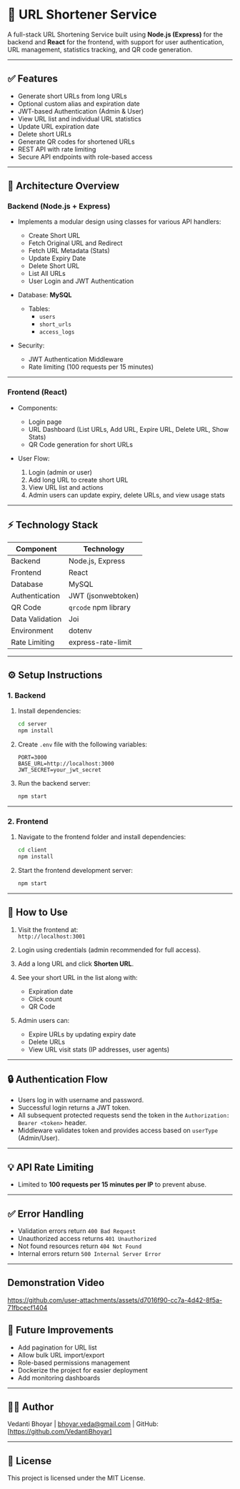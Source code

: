 # 🔗 URL Shortener Service

A full-stack URL Shortening Service built using **Node.js (Express)** for the backend and **React** for the frontend,
with support for user authentication, URL management, statistics tracking, and QR code generation.

---

## ✅ Features

- Generate short URLs from long URLs
- Optional custom alias and expiration date
- JWT-based Authentication (Admin & User)
- View URL list and individual URL statistics
- Update URL expiration date
- Delete short URLs
- Generate QR codes for shortened URLs
- REST API with rate limiting
- Secure API endpoints with role-based access

---

## 🧱 Architecture Overview

### Backend (Node.js + Express)

- Implements a modular design using classes for various API handlers:
    - Create Short URL
    - Fetch Original URL and Redirect
    - Fetch URL Metadata (Stats)
    - Update Expiry Date
    - Delete Short URL
    - List All URLs
    - User Login and JWT Authentication
  
- Database: **MySQL**
    - Tables:
        - `users`
        - `short_urls`
        - `access_logs`

- Security:
    - JWT Authentication Middleware
    - Rate limiting (100 requests per 15 minutes)

---

### Frontend (React)

- Components:
    - Login page
    - URL Dashboard (List URLs, Add URL, Expire URL, Delete URL, Show Stats)
    - QR Code generation for short URLs

- User Flow:
    1. Login (admin or user)
    2. Add long URL to create short URL
    3. View URL list and actions
    4. Admin users can update expiry, delete URLs, and view usage stats

---

## ⚡ Technology Stack

| Component      | Technology            |
|-------------- |-----------------------|
| Backend        | Node.js, Express      |
| Frontend       | React                 |
| Database      | MySQL                 |
| Authentication| JWT (jsonwebtoken)    |
| QR Code       | `qrcode` npm library  |
| Data Validation| Joi                   |
| Environment   | dotenv                |
| Rate Limiting | express-rate-limit    |

---

## ⚙️ Setup Instructions

### 1. Backend

1. Install dependencies:
     ```bash
    cd server
    npm install
    ```

2. Create `.env` file with the following variables:
    ```env
    PORT=3000
    BASE_URL=http://localhost:3000
    JWT_SECRET=your_jwt_secret
    ```
    
3. Run the backend server:
    ```bash
    npm start
    ```

---

### 2. Frontend

1. Navigate to the frontend folder and install dependencies:
     ```bash
    cd client
    npm install
    ```

2. Start the frontend development server:
    ```bash
    npm start
    ```

---

## 🚀 How to Use

1. Visit the frontend at:  
    `http://localhost:3001`

2. Login using credentials (admin recommended for full access).

3. Add a long URL and click **Shorten URL**.

4. See your short URL in the list along with:
    - Expiration date
    - Click count
    - QR Code

5. Admin users can:
    - Expire URLs by updating expiry date
    - Delete URLs
    - View URL visit stats (IP addresses, user agents)

---

## 🔒 Authentication Flow

- Users log in with username and password.
- Successful login returns a JWT token.
- All subsequent protected requests send the token in the `Authorization: Bearer <token>` header.
- Middleware validates token and provides access based on `userType` (Admin/User).

---

## 💡 API Rate Limiting

- Limited to **100 requests per 15 minutes per IP** to prevent abuse.

---

## ✅ Error Handling

- Validation errors return `400 Bad Request`
- Unauthorized access returns `401 Unauthorized`
- Not found resources return `404 Not Found`
- Internal errors return `500 Internal Server Error`

---

## Demonstration Video


https://github.com/user-attachments/assets/d7016f90-cc7a-4d42-8f5a-71fbcecf1404



## 🧱 Future Improvements

- Add pagination for URL list
- Allow bulk URL import/export
- Role-based permissions management
- Dockerize the project for easier deployment
- Add monitoring dashboards

---

## 👩‍💻 Author

Vedanti Bhoyar | bhoyar.veda@gmail.com | GitHub: [https://github.com/VedantiBhoyar]

---

## 📄 License

This project is licensed under the MIT License.
